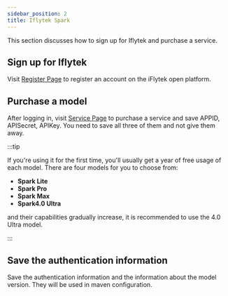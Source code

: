 ```yaml
---
sidebar_position: 2
title: Iflytek Spark
---
```


[//]: # (Copyright 2024 Paion Data)

[//]: # (Licensed under the Apache License, Version 2.0 &#40;the "License"&#41;;)
[//]: # (you may not use this file except in compliance with the License.)
[//]: # (You may obtain a copy of the License at)

[//]: # (    http://www.apache.org/licenses/LICENSE-2.0)

[//]: # (Unless required by applicable law or agreed to in writing, software)
[//]: # (distributed under the License is distributed on an "AS IS" BASIS,)
[//]: # (WITHOUT WARRANTIES OR CONDITIONS OF ANY KIND, either express or implied.)
[//]: # (See the License for the specific language governing permissions and)
[//]: # (limitations under the License.)

This section discusses how to sign up for Iflytek and purchase a service.

## Sign up for Iflytek

Visit [Register Page](https://passport.xfyun.cn/register) to register an account on the iFlytek open platform.

## Purchase a model

After logging in, visit [Service Page](https://console.xfyun.cn/services/sparkapiCenter) to purchase a service and save
APPID, APISecret, APIKey. You need to save all three of them and not give them away.

:::tip

If you're using it for the first time, you'll usually get a year of free usage of each model. There are four models for
you to choose from:

- **Spark Lite**
- **Spark Pro**
- **Spark Max**
- **Spark4.0 Ultra**

and their capabilities gradually increase, it is recommended to use the 4.0 Ultra model.

:::

## Save the authentication information

Save the authentication information and the information about the model version.
They will be used in maven configuration.
